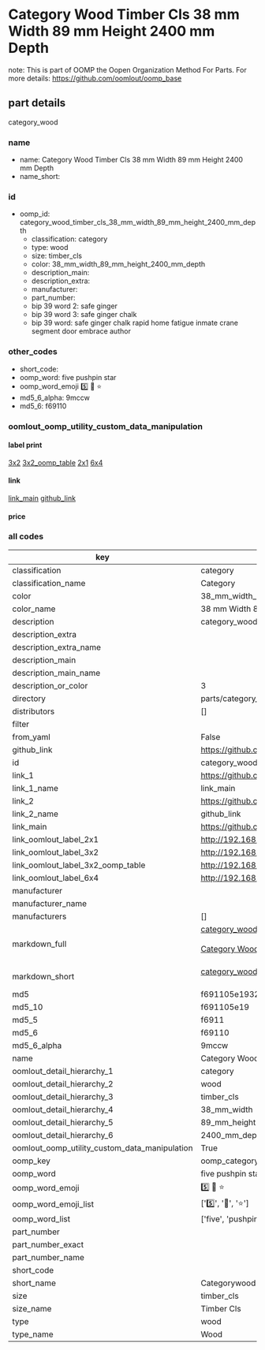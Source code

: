 # Category Wood Timber Cls 38 mm Width 89 mm Height 2400 mm Depth  

note: This is part of OOMP the Oopen Organization Method For Parts. For more details: https://github.com/oomlout/oomp_base

##  part details



category_wood

### name
* name: Category Wood Timber Cls 38 mm Width 89 mm Height 2400 mm Depth
* name_short: 
### id
* oomp_id: category_wood_timber_cls_38_mm_width_89_mm_height_2400_mm_depth
  * classification: category
  * type: wood
  * size: timber_cls
  * color: 38_mm_width_89_mm_height_2400_mm_depth
  * description_main: 
  * description_extra: 
  * manufacturer: 
  * part_number: 
  * bip 39 word 2: safe ginger
  * bip 39 word 3: safe ginger chalk
  * bip 39 word: safe ginger chalk rapid home fatigue inmate crane segment door embrace author

### other_codes
* short_code: 
* oomp_word: five pushpin star
* oomp_word_emoji :five: :pushpin: :star:
* md5_6_alpha: 9mccw
* md5_6: f69110






### oomlout_oomp_utility_custom_data_manipulation
#### label print
[3x2](http://192.168.1.245:1112/?label=oomp%209mccw)
[3x2_oomp_table](http://192.168.1.107:1112/?label=oomp%209mccw)
[2x1](http://192.168.1.242:1112/?label=oomp%209mccw)
[6x4](http://192.168.1.55:1112/?label=oomp%209mccw)    

#### link

[link_main](https://github.com/oomlout/oomlout_oomp_current_version_messy/tree/main/parts/category_wood_timber_cls_38_mm_width_89_mm_height_2400_mm_depth) [github_link](https://github.com/oomlout/oomlout_oomp_part_src/tree/main/parts/category_wood_timber_cls_38_mm_width_89_mm_height_2400_mm_depth)                             

#### price







### all codes 
| key | value |  
| --- | --- |  
| classification | category |  
| classification_name | Category |  
| color | 38_mm_width_89_mm_height_2400_mm_depth |  
| color_name | 38 mm Width 89 mm Height 2400 mm Depth |  
| description | category_wood |  
| description_extra |  |  
| description_extra_name |  |  
| description_main |  |  
| description_main_name |  |  
| description_or_color | 3  |  
| directory | parts/category_wood_timber_cls_38_mm_width_89_mm_height_2400_mm_depth |  
| distributors | [] |  
| filter |  |  
| from_yaml | False |  
| github_link | https://github.com/oomlout/oomlout_oomp_part_src/tree/main/parts/category_wood_timber_cls_38_mm_width_89_mm_height_2400_mm_depth |  
| id | category_wood_timber_cls_38_mm_width_89_mm_height_2400_mm_depth |  
| link_1 | https://github.com/oomlout/oomlout_oomp_current_version_messy/tree/main/parts/category_wood_timber_cls_38_mm_width_89_mm_height_2400_mm_depth |  
| link_1_name | link_main |  
| link_2 | https://github.com/oomlout/oomlout_oomp_part_src/tree/main/parts/category_wood_timber_cls_38_mm_width_89_mm_height_2400_mm_depth |  
| link_2_name | github_link |  
| link_main | https://github.com/oomlout/oomlout_oomp_current_version_messy/tree/main/parts/category_wood_timber_cls_38_mm_width_89_mm_height_2400_mm_depth |  
| link_oomlout_label_2x1 | http://192.168.1.242:1112/?label=oomp%209mccw |  
| link_oomlout_label_3x2 | http://192.168.1.245:1112/?label=oomp%209mccw |  
| link_oomlout_label_3x2_oomp_table | http://192.168.1.107:1112/?label=oomp%209mccw |  
| link_oomlout_label_6x4 | http://192.168.1.55:1112/?label=oomp%209mccw |  
| manufacturer |  |  
| manufacturer_name |  |  
| manufacturers | [] |  
| markdown_full | [category_wood_timber_cls_38_mm_width_89_mm_height_2400_mm_depth](https://github.com/oomlout/oomlout_oomp_current_version_messy/tree/main/parts/category_wood_timber_cls_38_mm_width_89_mm_height_2400_mm_depth)<br>[](https://github.com/oomlout/oomlout_oomp_current_version_messy/tree/main/parts/category_wood_timber_cls_38_mm_width_89_mm_height_2400_mm_depth)<br>[Category Wood Timber Cls 38 Mm Width 89 Mm Height 2400 Mm Depth](https://github.com/oomlout/oomlout_oomp_current_version_messy/tree/main/parts/category_wood_timber_cls_38_mm_width_89_mm_height_2400_mm_depth)<br><br> |  
| markdown_short | [category_wood_timber_cls_38_mm_width_89_mm_height_2400_mm_depth](https://github.com/oomlout/oomlout_oomp_current_version_messy/tree/main/parts/category_wood_timber_cls_38_mm_width_89_mm_height_2400_mm_depth)<br><br> |  
| md5 | f691105e19324e894f368b1e4bd885f0 |  
| md5_10 | f691105e19 |  
| md5_5 | f6911 |  
| md5_6 | f69110 |  
| md5_6_alpha | 9mccw |  
| name | Category Wood Timber Cls 38 mm Width 89 mm Height 2400 mm Depth |  
| oomlout_detail_hierarchy_1 | category |  
| oomlout_detail_hierarchy_2 | wood |  
| oomlout_detail_hierarchy_3 | timber_cls |  
| oomlout_detail_hierarchy_4 | 38_mm_width |  
| oomlout_detail_hierarchy_5 | 89_mm_height |  
| oomlout_detail_hierarchy_6 | 2400_mm_depth |  
| oomlout_oomp_utility_custom_data_manipulation | True |  
| oomp_key | oomp_category_wood_timber_cls_38_mm_width_89_mm_height_2400_mm_depth |  
| oomp_word | five pushpin star |  
| oomp_word_emoji | :five: :pushpin: :star: |  
| oomp_word_emoji_list | [':five:', ':pushpin:', ':star:'] |  
| oomp_word_list | ['five', 'pushpin', 'star'] |  
| part_number |  |  
| part_number_exact |  |  
| part_number_name |  |  
| short_code |  |  
| short_name | Categorywood |  
| size | timber_cls |  
| size_name | Timber Cls |  
| type | wood |  
| type_name | Wood |  
